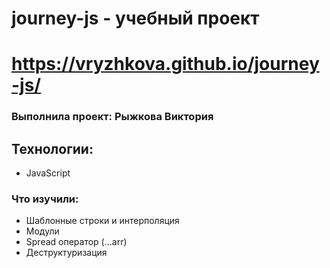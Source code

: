 # journey-js - учебный проект

# https://vryzhkova.github.io/journey-js/

### Выполнила проект: Рыжкова Виктория

## Технологии:
- JavaScript

### Что изучили:
- Шаблонные строки и интерполяция
- Модули
- Spread оператор (...arr)
- Деструктуризация